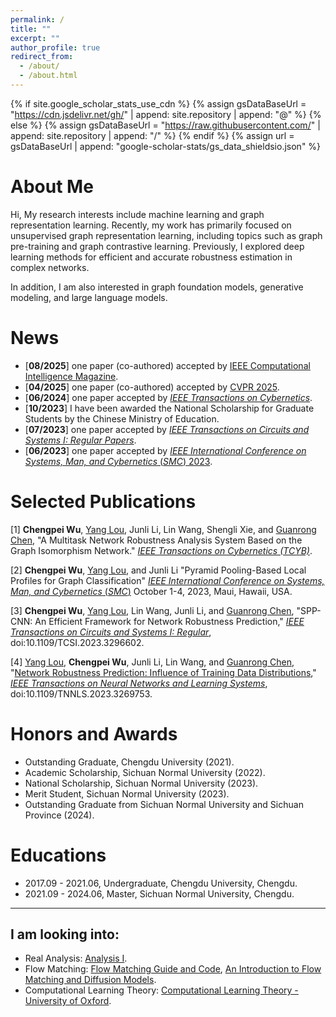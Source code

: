 ```yaml
---
permalink: /
title: ""
excerpt: ""
author_profile: true
redirect_from: 
  - /about/
  - /about.html
---
```


{% if site.google_scholar_stats_use_cdn %}
{% assign gsDataBaseUrl = "https://cdn.jsdelivr.net/gh/" | append: site.repository | append: "@" %}
{% else %}
{% assign gsDataBaseUrl = "https://raw.githubusercontent.com/" | append: site.repository | append: "/" %}
{% endif %}
{% assign url = gsDataBaseUrl | append: "google-scholar-stats/gs_data_shieldsio.json" %}

<span class='anchor' id='about-me'></span>

# About Me
Hi, My research interests include machine learning and graph representation learning. Recently, my work has primarily focused on unsupervised graph representation learning, including topics such as graph pre-training and graph contrastive learning. Previously, I explored deep learning methods for efficient and accurate robustness estimation in complex networks.

In addition, I am also interested in graph foundation models, generative modeling, and large language models.


<span class='anchor' id='news'></span>
# News
- [**08/2025**] one paper (co-authored) accepted by [IEEE Computational Intelligence Magazine](https://ieeexplore.ieee.org/xpl/RecentIssue.jsp?punumber=10207).
- [**04/2025**] one paper (co-authored) accepted by [CVPR 2025](https://cvpr.thecvf.com/).
- [**06/2024**] one paper accepted by [*IEEE Transactions on Cybernetics*](https://ieeexplore.ieee.org/xpl/RecentIssue.jsp?reload=true&punumber=6221036).
- [**10/2023**] I have been awarded the National Scholarship for Graduate Students by the Chinese Ministry of Education.
- [**07/2023**] one paper accepted by [*IEEE Transactions on Circuits and Systems I: Regular
  Papers*](https://ieeexplore.ieee.org/xpl/RecentIssue.jsp?punumber=8919).
- [**06/2023**] one paper accepted by [*IEEE International Conference on Systems, Man, and Cybernetics* (*SMC*) 2023](https://ieeesmc2023.org/).

<span class='anchor' id='publications'></span>
# Selected Publications 

[1] **Chengpei Wu**, [Yang Lou](https://fylou.github.io/index.html), Junli Li, Lin Wang, Shengli Xie, and [Guanrong Chen](http://www.ee.cityu.edu.hk/~gchen/), "A Multitask Network Robustness Analysis System Based on the Graph Isomorphism Network." [*IEEE Transactions on Cybernetics (TCYB)*](https://ieeexplore.ieee.org/xpl/RecentIssue.jsp?reload=true&punumber=6221036).

[2] **Chengpei Wu**, [Yang Lou](https://fylou.github.io/index.html), and Junli Li "Pyramid Pooling-Based Local Profiles for Graph Classification" [*IEEE International Conference on Systems, Man, and Cybernetics* (*SMC*)](https://ieeesmc2023.org/) October 1-4, 2023, Maui, Hawaii, USA.

[3] **Chengpei Wu**, [Yang Lou](https://fylou.github.io/index.html), Lin Wang, Junli Li, and [Guanrong Chen](http://www.ee.cityu.edu.hk/~gchen/), "SPP-CNN: An Efficient Framework for Network Robustness Prediction," [*IEEE Transactions on Circuits and Systems I: Regular*](https://ieeexplore.ieee.org/xpl/RecentIssue.jsp?punumber=8919), doi:10.1109/TCSI.2023.3296602.

[4] [Yang Lou](https://fylou.github.io/index.html), **Chengpei Wu**, Junli Li, Lin Wang, and [Guanrong Chen](http://www.ee.cityu.edu.hk/~gchen/), "[Network Robustness Prediction: Influence of Training Data Distributions](https://ieeexplore.ieee.org/document/10130828)," [*IEEE Transactions on Neural Networks and Learning Systems*](https://ieeexplore.ieee.org/xpl/RecentIssue.jsp?punumber=5962385), doi:10.1109/TNNLS.2023.3269753.

<span class='anchor' id='honors'></span>
# Honors and Awards
- Outstanding Graduate, Chengdu University (2021).
- Academic Scholarship, Sichuan Normal University (2022).
- National Scholarship, Sichuan Normal University (2023).
- Merit Student, Sichuan Normal University (2023).
- Outstanding Graduate from Sichuan Normal University and Sichuan Province (2024).

<span class='anchor' id='educations'></span>
# Educations
- 2017.09 - 2021.06, Undergraduate, Chengdu University, Chengdu.
- 2021.09 - 2024.06, Master, Sichuan Normal University, Chengdu.



---
## I am looking into:

- Real Analysis: [Analysis I](https://terrytao.wordpress.com/books/analysis-i/).
- Flow Matching: [Flow Matching Guide and Code](https://arxiv.org/abs/2412.06264), [An Introduction to Flow Matching and Diffusion Models](https://diffusion.csail.mit.edu/).
- Computational Learning Theory: [Computational Learning Theory - University of Oxford](https://www.cs.ox.ac.uk/people/varun.kanade/teaching/CLT-MT2023/).

